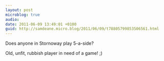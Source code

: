 ```yaml
---
layout: post
microblog: true
audio: 
date: 2011-06-09 13:49:01 +0100
guid: http://samdeane.micro.blog/2011/06/09/t78805799853506561.html
---
```

Does anyone in Stornoway play 5-a-side?

Old, unfit, rubbish player in need of a game! ;)
